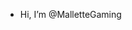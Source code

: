 - Hi, I’m @MalletteGaming


<!---
MalletteGaming/MalletteGaming is a ✨ special ✨ repository because its `README.md` (this file) appears on your GitHub profile.
You can click the Preview link to take a look at your changes.
--->
